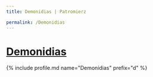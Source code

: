 ```yaml
---
title: Demonidias | Patromierz

permalink: /Demonidias
---
```


# [Demonidias](https://patronite.pl/Demonidias)

{% include profile.md name="Demonidias" prefix="d" %}
